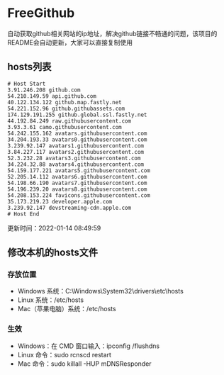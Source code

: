 # FreeGithub
自动获取github相关网站的ip地址，解决github链接不畅通的问题，该项目的README会自动更新，大家可以直接复制使用

## hosts列表
```base
# Host Start
3.91.246.208 github.com
54.210.149.59 api.github.com
40.122.134.122 github.map.fastly.net
54.221.152.96 github.githubassets.com
174.129.191.255 github.global.ssl.fastly.net
44.192.84.249 raw.githubusercontent.com
3.93.3.61 camo.githubusercontent.com
54.242.155.162 avatars.githubusercontent.com
34.204.193.33 avatars0.githubusercontent.com
3.239.92.147 avatars1.githubusercontent.com
3.84.227.117 avatars2.githubusercontent.com
52.3.232.28 avatars3.githubusercontent.com
34.224.32.88 avatars4.githubusercontent.com
54.159.177.221 avatars5.githubusercontent.com
52.205.14.112 avatars6.githubusercontent.com
54.198.66.190 avatars7.githubusercontent.com
54.196.239.20 avatars8.githubusercontent.com
54.208.153.224 favicons.githubusercontent.com
35.173.219.23 developer.apple.com
3.239.92.147 devstreaming-cdn.apple.com
# Host End
```

更新时间：2022-01-14 08:49:59

## 修改本机的hosts文件
### 存放位置
* Windows 系统：C:\Windows\System32\drivers\etc\hosts
* Linux 系统：/etc/hosts
* Mac（苹果电脑）系统：/etc/hosts

### 生效
* Windows：在 CMD 窗口输入：ipconfig /flushdns
* Linux 命令：sudo rcnscd restart
* Mac 命令：sudo killall -HUP mDNSResponder